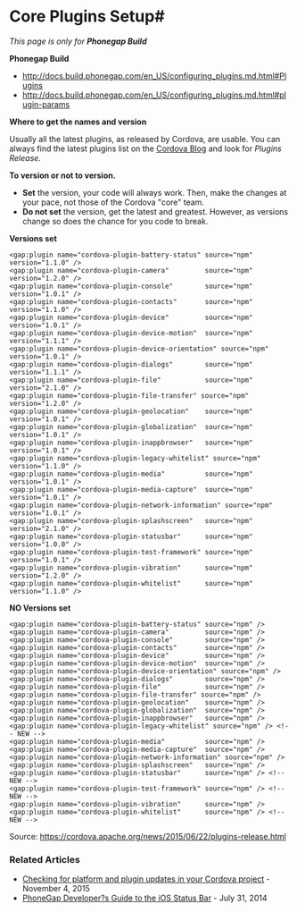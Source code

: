 # Core Plugins Setup#

*This page is only for* ***Phonegap Build***

**Phonegap Build**
- http://docs.build.phonegap.com/en_US/configuring_plugins.md.html#Plugins
- http://docs.build.phonegap.com/en_US/configuring_plugins.md.html#plugin-params

**Where to get the names and version**

Usually all the latest plugins, as released by Cordova, are usable. You can always find the latest plugins list on the [Cordova Blog](https://cordova.apache.org/blog/) and look for *Plugins Release*.

**To version or not to version.**

- **Set** the version, your code will always work. Then, make the changes at your pace, not those of the Cordova "core" team.
- **Do not set** the version, get the latest and greatest. However, as versions change so does the chance for you code to break.

**Versions set**
```
<gap:plugin name="cordova-plugin-battery-status" source="npm" version="1.1.0" />
<gap:plugin name="cordova-plugin-camera"         source="npm" version="1.2.0" />
<gap:plugin name="cordova-plugin-console"        source="npm" version="1.0.1" />
<gap:plugin name="cordova-plugin-contacts"       source="npm" version="1.1.0" />
<gap:plugin name="cordova-plugin-device"         source="npm" version="1.0.1" />
<gap:plugin name="cordova-plugin-device-motion"  source="npm" version="1.1.1" />
<gap:plugin name="cordova-plugin-device-orientation" source="npm" version="1.0.1" />
<gap:plugin name="cordova-plugin-dialogs"        source="npm" version="1.1.1" />
<gap:plugin name="cordova-plugin-file"           source="npm" version="2.1.0" />
<gap:plugin name="cordova-plugin-file-transfer" source="npm" version="1.2.0" />
<gap:plugin name="cordova-plugin-geolocation"    source="npm" version="1.0.1" />
<gap:plugin name="cordova-plugin-globalization"  source="npm" version="1.0.1" />
<gap:plugin name="cordova-plugin-inappbrowser"   source="npm" version="1.0.1" />
<gap:plugin name="cordova-plugin-legacy-whitelist" source="npm" version="1.1.0" />
<gap:plugin name="cordova-plugin-media"          source="npm" version="1.0.1" />
<gap:plugin name="cordova-plugin-media-capture"  source="npm" version="1.0.1" />
<gap:plugin name="cordova-plugin-network-information" source="npm" version="1.0.1" />
<gap:plugin name="cordova-plugin-splashscreen"   source="npm" version="2.1.0" />
<gap:plugin name="cordova-plugin-statusbar"      source="npm" version="1.0.0" />
<gap:plugin name="cordova-plugin-test-framework" source="npm" version="1.0.1" />
<gap:plugin name="cordova-plugin-vibration"      source="npm" version="1.2.0" />
<gap:plugin name="cordova-plugin-whitelist"      source="npm" version="1.1.0" />
```

**NO Versions set**
```
<gap:plugin name="cordova-plugin-battery-status" source="npm" />
<gap:plugin name="cordova-plugin-camera"         source="npm" />
<gap:plugin name="cordova-plugin-console"        source="npm" />
<gap:plugin name="cordova-plugin-contacts"       source="npm" />
<gap:plugin name="cordova-plugin-device"         source="npm" />
<gap:plugin name="cordova-plugin-device-motion"  source="npm" />
<gap:plugin name="cordova-plugin-device-orientation" source="npm" />
<gap:plugin name="cordova-plugin-dialogs"        source="npm" />
<gap:plugin name="cordova-plugin-file"           source="npm" />
<gap:plugin name="cordova-plugin-file-transfer" source="npm" />
<gap:plugin name="cordova-plugin-geolocation"    source="npm" />
<gap:plugin name="cordova-plugin-globalization"  source="npm" />
<gap:plugin name="cordova-plugin-inappbrowser"   source="npm" />
<gap:plugin name="cordova-plugin-legacy-whitelist" source="npm" /> <!-- NEW -->
<gap:plugin name="cordova-plugin-media"          source="npm" />
<gap:plugin name="cordova-plugin-media-capture"  source="npm" />
<gap:plugin name="cordova-plugin-network-information" source="npm" />
<gap:plugin name="cordova-plugin-splashscreen"   source="npm" />
<gap:plugin name="cordova-plugin-statusbar"      source="npm" /> <!-- NEW -->
<gap:plugin name="cordova-plugin-test-framework" source="npm" /> <!-- NEW -->
<gap:plugin name="cordova-plugin-vibration"      source="npm" />
<gap:plugin name="cordova-plugin-whitelist"      source="npm" /> <!-- NEW -->
```

Source: https://cordova.apache.org/news/2015/06/22/plugins-release.html<br>

### Related Articles ###

- [Checking for platform and plugin updates in your Cordova project](http://www.raymondcamden.com/2015/11/04/checking-for-platform-and-plugin-updates-in-your-cordova-project) - November 4, 2015
- [PhoneGap Developer?s Guide to the iOS Status Bar](http://devgirl.org/2014/07/31/phonegap-developers-guid/) - July 31, 2014



